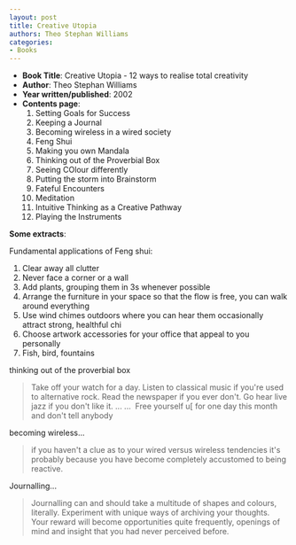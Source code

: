 ```yaml
---
layout: post
title: Creative Utopia
authors: Theo Stephan Williams
categories:
- Books
---
```



- **Book Title**: Creative Utopia - 12 ways to realise total creativity
- **Author**: Theo Stephan Williams
- **Year written/published**: 2002
- **Contents page**:
  1. Setting Goals for Success
  2. Keeping a Journal
  3. Becoming wireless in a wired society
  4. Feng Shui
  5. Making you own Mandala
  6. Thinking out of the Proverbial Box
  7. Seeing COlour differently
  8. Putting the storm into Brainstorm
  9. Fateful Encounters
  10. Meditation
  11. Intuitive Thinking as a Creative Pathway
  12. Playing the Instruments

**Some extracts**:

Fundamental applications of Feng shui:

1. Clear away all clutter
2. Never face a corner or a wall
3. Add plants, grouping them in 3s whenever possible
4. Arrange the furniture in your space so that the flow is free, you can walk around everything
5. Use wind chimes outdoors where you can hear them occasionally attract strong, healthful chi
6. Choose artwork accessories for your office that appeal to you personally
7. Fish, bird, fountains


thinking out of the proverbial box

> Take off your watch for a day. Listen to classical music if you're used to alternative rock. Read the newspaper if you ever don't. Go hear live jazz if you don't like it. ... ...  Free yourself u[ for one day this month and don't tell anybody

becoming wireless...

> if you haven't a clue as to your wired versus wireless tendencies it's probably because you have become completely accustomed to being reactive.

Journalling...

> Journalling can and should take a multitude of shapes and colours, literally. Experiment with unique ways of archiving your thoughts. Your reward will become opportunities quite frequently, openings of mind and insight that you had never perceived before. 
